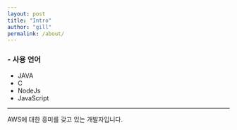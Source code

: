 ```yaml
---
layout: post
title: "Intro"
author: "gill"
permalink: /about/
---
```


### - 사용 언어

-  JAVA
-  C
-  NodeJs
-  JavaScript

----


AWS에 대한 흥미를 갖고 있는 개발자입니다.
